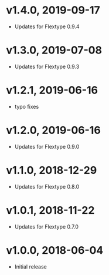 # v1.4.0, 2019-09-17
* Updates for Flextype 0.9.4

# v1.3.0, 2019-07-08
* Updates for Flextype 0.9.3

# v1.2.1, 2019-06-16
* typo fixes

# v1.2.0, 2019-06-16
* Updates for Flextype 0.9.0

# v1.1.0, 2018-12-29
* Updates for Flextype 0.8.0

# v1.0.1, 2018-11-22
* Updates for Flextype 0.7.0

# v1.0.0, 2018-06-04
* Initial release
